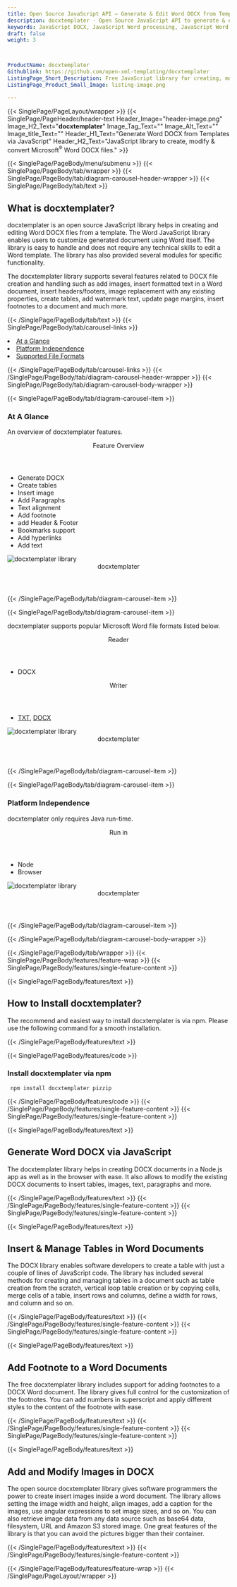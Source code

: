 ```yaml
---
title: Open Source JavaScript API – Generate & Edit Word DOCX from Templates
description: docxtemplater - Open Source JavaScript API to generate & edit word DOCX from templates. Use modules for inserting tables, adding footnote & manage Images in Docx.
keywords: JavaScript DOCX, JavaScript Word processing, JavaScript Word processing APIs, JavaScript Doc API, JavaScript .doc API, JavaScript word library, create Word Documents, modify Word documents, add image to word files, Open Source JavaScript Libraries, Open Source Word processing
draft: false
weight: 3



ProductName: docxtemplater
Githublink: https://github.com/open-xml-templating/docxtemplater
ListingPage_Short_Description: Free JavaScript library for creating, modifying and manipulating MS Word DOCX files from a template with ease.
ListingPage_Product_Small_Image: listing-image.png 

---
```


{{< SinglePage/PageLayout/wrapper >}}
{{< SinglePage/PageHeader/header-text
Header_Image="header-image.png"
Image_H2_Text="<strong>docxtemplater</strong>"
Image_Tag_Text=""
Image_Alt_Text=""
Image_title_Text=""
Header_H1_Text="Generate Word DOCX from Templates via JavaScript"
Header_H2_Text="JavaScript library to create, modify & convert Microsoft<sup>®</sup> Word DOCX files." >}}

{{< SinglePage/PageBody/menu/submenu >}}
{{< SinglePage/PageBody/tab/wrapper >}}
{{< SinglePage/PageBody/tab/diagram-carousel-header-wrapper >}}
{{< SinglePage/PageBody/tab/text >}}



<h2 class="h2title">What is docxtemplater?</h2>
<p>docxtemplater is an open source JavaScript library helps in creating and editing Word DOCX files from a template. The Word JavaScript library enables users to customize generated document using Word itself. The library is easy to handle and does not require any technical skills to edit a Word template. The library has also provided several modules for specific functionality.</p>
<p>The docxtemplater library supports several features related to DOCX file creation and handling such as add images, insert formatted text in a Word document, insert headers/footers, image replacement with any existing properties, create tables, add watermark text, update page margins, insert footnotes to a document and much more.</p>

{{< /SinglePage/PageBody/tab/text >}}
{{< SinglePage/PageBody/tab/carousel-links >}}

<li data-target="#diagramcarousel" data-slide-to="0"><a href="#">At a Glance</a></li>
<li data-target="#diagramcarousel" data-slide-to="2"><a href="#">Platform Independence</a></li>
<li data-target="#diagramcarousel" data-slide-to="1"><a class="activetab" href="#">Supported File Formats</a></li>


{{< /SinglePage/PageBody/tab/carousel-links >}}
{{< /SinglePage/PageBody/tab/diagram-carousel-header-wrapper >}}
{{< SinglePage/PageBody/tab/diagram-carousel-body-wrapper >}}

{{< SinglePage/PageBody/tab/diagram-carousel-item >}}
<h3>At A Glance</h3>
<p>An overview of docxtemplater features.</p>
<div class="diagram1 d1-poi">
<div class="d1-row">
<div class="d1-col d1-left"> </div>
<!--/left -->
<div class="d1-col d1-right"><header>Feature Overview</header>
<ul>
<li>Generate DOCX</li>
<li>Create tables</li>
<li>Insert image</li>
<li>Add Paragraphs</li>
<li>Text alignment</li>
<li>Add footnote</li>
<li>add Header & Footer</li>
<li>Bookmarks support</li>
<li>Add hyperlinks</li>
<li>Add text</li>
</ul>
</div>
<!--/right --></div>
<!--/row-->
<div class="d1-logo"><img class="bg-white" src='listing-image.png' alt="docxtemplater library"><header>docxtemplater</header><footer><small></small></footer></div>
<!--/logo--></div>
<!--/diagram1-->
{{< /SinglePage/PageBody/tab/diagram-carousel-item >}}

{{< SinglePage/PageBody/tab/diagram-carousel-item >}}
<p>docxtemplater supports popular Microsoft Word file formats listed below.</p>
<div class="diagram1 d2 d1-poi">
<div class="d1-row">
<div class="d1-col d1-left"><header><i class="fa fa-arrows-v"> </i> Reader</header>
<ul>
<li>DOCX</li>
</ul>
</div>
<!--/left-->
<div class="d1-col d1-right"><header><i class="fa fa-long-arrow-down"> </i> Writer</header>
<ul>
<li><a href="https://docs.fileformat.com/word-processing/txt/">TXT</a>, 
<a href="https://docs.fileformat.com/word-processing/docx/">DOCX</a></li>
</ul>
</div>
<!--/right--></div>
<!--/row-->
<div class="d1-logo"><img class="bg-white" src='listing-image.png' alt="docxtemplater library"><header>docxtemplater</header><footer><small></small></footer></div>
<!--/logo--></div>
<!--/diagram2-->
{{< /SinglePage/PageBody/tab/diagram-carousel-item >}}

{{< SinglePage/PageBody/tab/diagram-carousel-item >}}
<h3>Platform Independence</h3>
<p>docxtemplater only requires Java run-time.</p>
<div class="diagram1 d1-poi">
<div class="d1-row">
<div class="d1-col d1-left"> </div>
<div class="d1-col d1-right"><header><i class="fa fa-cubes"> </i>Run in</header>
<ul>
<li>Node</li>
<li>Browser </li>
</ul>
</div>
<!--/left--><!--/right--></div>
<!--/row-->
<div class="d1-logo"><img class="bg-white" src='listing-image.png' alt="docxtemplater library"><header>docxtemplater</header><footer><small></small></footer></div>
<!--/logo--></div>
<!--/diagram2 -->
{{< /SinglePage/PageBody/tab/diagram-carousel-item >}}

{{< /SinglePage/PageBody/tab/diagram-carousel-body-wrapper >}}

{{< /SinglePage/PageBody/tab/wrapper >}}
{{< SinglePage/PageBody/features/feature-wrap >}}
{{< SinglePage/PageBody/features/single-feature-content >}}

{{< SinglePage/PageBody/features/text >}}
<h2 class="h2title">How to Install docxtemplater?</h2>
<p>The recommend and easiest way to install docxtemplater is via npm. Please use the following command for a smooth installation.</p>
{{< /SinglePage/PageBody/features/text >}}

{{< SinglePage/PageBody/features/code >}}
<h3>Install docxtemplater via npm</h3>
<pre><code class="html"> npm install docxtemplater pizzip </code></pre>

{{< /SinglePage/PageBody/features/code >}}
{{< /SinglePage/PageBody/features/single-feature-content >}}
{{< SinglePage/PageBody/features/single-feature-content >}}

{{< SinglePage/PageBody/features/text >}}
<h2 class="h2title">Generate Word DOCX via JavaScript</h2>
<p>The docxtemplater library helps in creating DOCX documents in a Node.js app as well as in the browser with ease. It also allows to modify the existing DOCX documents to insert tables, images, text, paragraphs and more.</p>

{{< /SinglePage/PageBody/features/text >}}
{{< /SinglePage/PageBody/features/single-feature-content >}}
{{< SinglePage/PageBody/features/single-feature-content >}}

{{< SinglePage/PageBody/features/text >}}
<h2 class="h2title">Insert & Manage Tables in Word Documents</h2>
<p>The DOCX library enables software developers to create a table with just a couple of lines of JavaScript code. The library has included several methods for creating and managing tables in a document such as table creation from the scratch, vertical loop table creation or by copying cells, merge cells of a table, insert rows and columns, define a width for rows, and column and so on.</p>

{{< /SinglePage/PageBody/features/text >}}
{{< /SinglePage/PageBody/features/single-feature-content >}}
{{< SinglePage/PageBody/features/single-feature-content >}}

{{< SinglePage/PageBody/features/text >}}
<h2 class="h2title">Add Footnote to a Word Documents</h2>
<p>The free docxtemplater library includes support for adding footnotes to a DOCX Word document. The library gives full control for the customization of the footnotes. You can add numbers in superscript and apply different styles to the content of the footnote with ease.</p>

{{< /SinglePage/PageBody/features/text >}}
{{< /SinglePage/PageBody/features/single-feature-content >}}
{{< SinglePage/PageBody/features/single-feature-content >}}

{{< SinglePage/PageBody/features/text >}}
<h2 class="h2title">Add and Modify Images in DOCX</h2>
<p>The open source docxtemplater library gives software programmers the power to create insert images inside a word document. The library allows setting the image width and height, align images, add a caption for the images, use angular expressions to set image sizes, and so on. You can also retrieve image data from any data source such as base64 data, filesystem, URL and Amazon S3 stored image. One great features of the library is that you can avoid the pictures bigger than their container.</p>

{{< /SinglePage/PageBody/features/text >}}
{{< /SinglePage/PageBody/features/single-feature-content >}}

{{< /SinglePage/PageBody/features/feature-wrap >}}
{{< /SinglePage/PageLayout/wrapper >}}